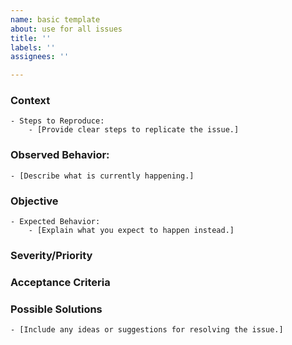 ```yaml
---
name: basic template
about: use for all issues
title: ''
labels: ''
assignees: ''

---
```


### Context
    - Steps to Reproduce:
        - [Provide clear steps to replicate the issue.]
### Observed Behavior:
    - [Describe what is currently happening.]
### Objective
    - Expected Behavior:
        - [Explain what you expect to happen instead.]
### Severity/Priority
### Acceptance Criteria
### Possible Solutions
    - [Include any ideas or suggestions for resolving the issue.]
